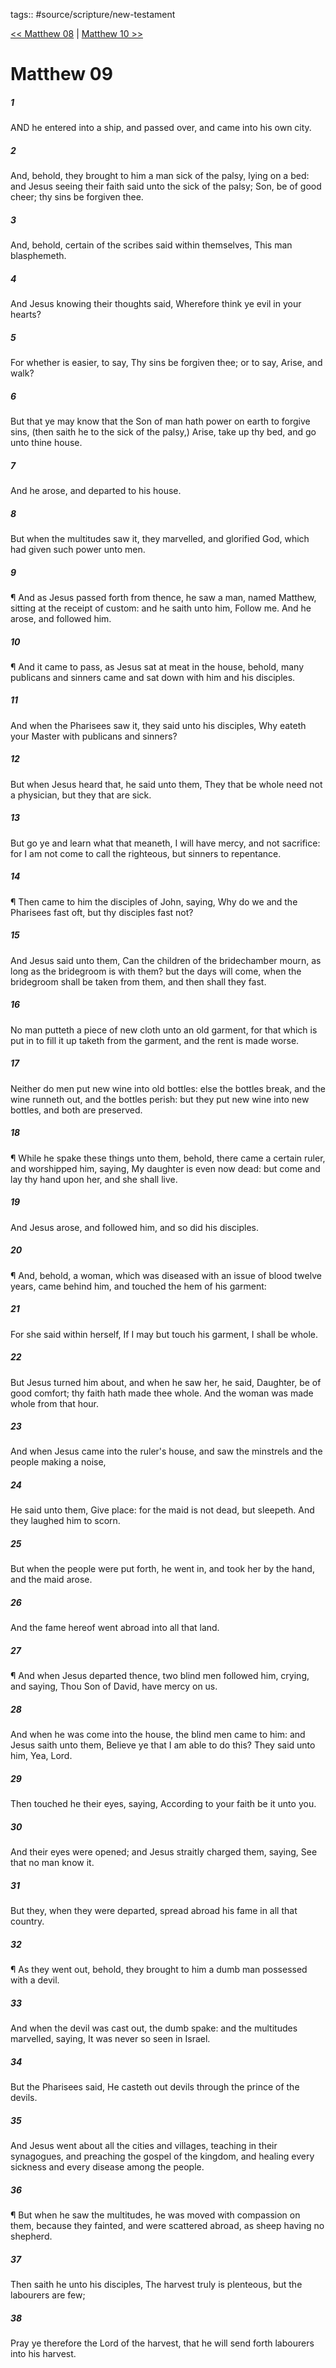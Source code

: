 tags:: #source/scripture/new-testament

[<< Matthew 08](/New_Testament/01_Matthew/Matthew_08.md) | [Matthew 10 >>](/New_Testament/01_Matthew/Matthew_10.md)

# Matthew 09

##### 1

AND he entered into a ship, and passed over, and came into his own city.

##### 2

And, behold, they brought to him a man sick of the palsy, lying on a bed: and Jesus seeing their faith said unto the sick of the palsy; Son, be of good cheer; thy sins be forgiven thee.

##### 3

And, behold, certain of the scribes said within themselves, This man blasphemeth.

##### 4

And Jesus knowing their thoughts said, Wherefore think ye evil in your hearts?

##### 5

For whether is easier, to say, Thy sins be forgiven thee; or to say, Arise, and walk?

##### 6

But that ye may know that the Son of man hath power on earth to forgive sins, (then saith he to the sick of the palsy,) Arise, take up thy bed, and go unto thine house.

##### 7

And he arose, and departed to his house.

##### 8

But when the multitudes saw it, they marvelled, and glorified God, which had given such power unto men.

##### 9

¶ And as Jesus passed forth from thence, he saw a man, named Matthew, sitting at the receipt of custom: and he saith unto him, Follow me. And he arose, and followed him.

##### 10

¶ And it came to pass, as Jesus sat at meat in the house, behold, many publicans and sinners came and sat down with him and his disciples.

##### 11

And when the Pharisees saw it, they said unto his disciples, Why eateth your Master with publicans and sinners?

##### 12

But when Jesus heard that, he said unto them, They that be whole need not a physician, but they that are sick.

##### 13

But go ye and learn what that meaneth, I will have mercy, and not sacrifice: for I am not come to call the righteous, but sinners to repentance.

##### 14

¶ Then came to him the disciples of John, saying, Why do we and the Pharisees fast oft, but thy disciples fast not?

##### 15

And Jesus said unto them, Can the children of the bridechamber mourn, as long as the bridegroom is with them? but the days will come, when the bridegroom shall be taken from them, and then shall they fast.

##### 16

No man putteth a piece of new cloth unto an old garment, for that which is put in to fill it up taketh from the garment, and the rent is made worse.

##### 17

Neither do men put new wine into old bottles: else the bottles break, and the wine runneth out, and the bottles perish: but they put new wine into new bottles, and both are preserved.

##### 18

¶ While he spake these things unto them, behold, there came a certain ruler, and worshipped him, saying, My daughter is even now dead: but come and lay thy hand upon her, and she shall live.

##### 19

And Jesus arose, and followed him, and so did his disciples.

##### 20

¶ And, behold, a woman, which was diseased with an issue of blood twelve years, came behind him, and touched the hem of his garment:

##### 21

For she said within herself, If I may but touch his garment, I shall be whole.

##### 22

But Jesus turned him about, and when he saw her, he said, Daughter, be of good comfort; thy faith hath made thee whole. And the woman was made whole from that hour.

##### 23

And when Jesus came into the ruler's house, and saw the minstrels and the people making a noise,

##### 24

He said unto them, Give place: for the maid is not dead, but sleepeth. And they laughed him to scorn.

##### 25

But when the people were put forth, he went in, and took her by the hand, and the maid arose.

##### 26

And the fame hereof went abroad into all that land.

##### 27

¶ And when Jesus departed thence, two blind men followed him, crying, and saying, Thou Son of David, have mercy on us.

##### 28

And when he was come into the house, the blind men came to him: and Jesus saith unto them, Believe ye that I am able to do this? They said unto him, Yea, Lord.

##### 29

Then touched he their eyes, saying, According to your faith be it unto you.

##### 30

And their eyes were opened; and Jesus straitly charged them, saying, See that no man know it.

##### 31

But they, when they were departed, spread abroad his fame in all that country.

##### 32

¶ As they went out, behold, they brought to him a dumb man possessed with a devil.

##### 33

And when the devil was cast out, the dumb spake: and the multitudes marvelled, saying, It was never so seen in Israel.

##### 34

But the Pharisees said, He casteth out devils through the prince of the devils.

##### 35

And Jesus went about all the cities and villages, teaching in their synagogues, and preaching the gospel of the kingdom, and healing every sickness and every disease among the people.

##### 36

¶ But when he saw the multitudes, he was moved with compassion on them, because they fainted, and were scattered abroad, as sheep having no shepherd.

##### 37

Then saith he unto his disciples, The harvest truly is plenteous, but the labourers are few;

##### 38

Pray ye therefore the Lord of the harvest, that he will send forth labourers into his harvest.
